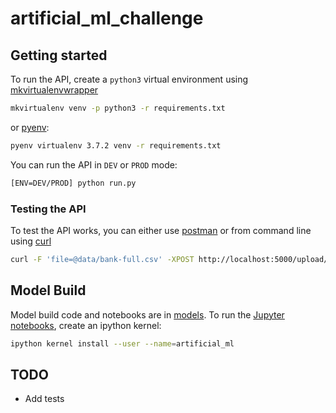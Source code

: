# artificial_ml_challenge

## Getting started

To run the API, create a `python3` virtual environment using [mkvirtualenvwrapper](https://virtualenvwrapper.readthedocs.io/en/latest/)

```bash
mkvirtualenv venv -p python3 -r requirements.txt
```

or [pyenv](https://github.com/pyenv/pyenv):

```bash
pyenv virtualenv 3.7.2 venv -r requirements.txt
```


You can run the API in `DEV` or `PROD` mode:

```bash
[ENV=DEV/PROD] python run.py
```

### Testing the API

To test the API works, you can either use [postman](https://www.getpostman.com/) or from
command line using [curl](https://curl.haxx.se/)

```bash
curl -F 'file=@data/bank-full.csv' -XPOST http://localhost:5000/upload/csv
```

## Model Build

Model build code and notebooks are in [models](./models). To run the [Jupyter notebooks](), create
an ipython kernel:

```bash
ipython kernel install --user --name=artificial_ml
```


## TODO

* Add tests



